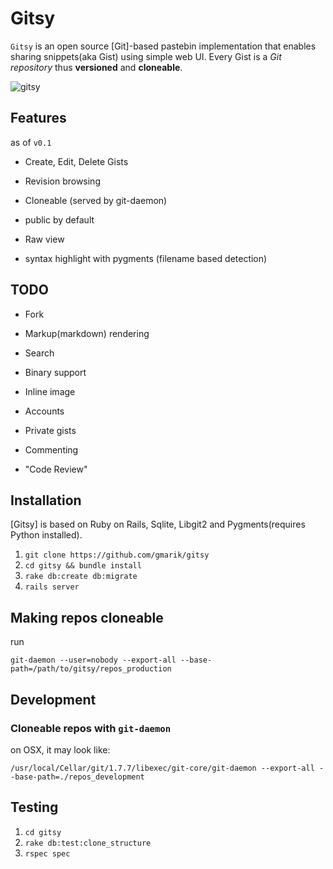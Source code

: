 # Gitsy

`Gitsy` is an open source [Git]-based pastebin implementation that enables sharing snippets(aka Gist) using simple web UI.
Every Gist is a *Git repository* thus **versioned** and **cloneable**.

![gitsy](https://lh6.googleusercontent.com/-0uLEFS1ZVK8/UJ_g9D96qqI/AAAAAAAAHpE/L7rAklsb9Fw/s819/gitsy.png)

## Features

as of `v0.1`

- Create, Edit, Delete Gists
- Revision browsing
- Cloneable (served by git-daemon)
- public by default
- Raw view

- syntax highlight with pygments (filename based detection)

## TODO

- Fork
- Markup(markdown) rendering
- Search
- Binary support
- Inline image

- Accounts
- Private gists
- Commenting
- "Code Review"

## Installation

[Gitsy] is based on Ruby on Rails, Sqlite, Libgit2 and Pygments(requires Python installed).


1. `git clone https://github.com/gmarik/gitsy` 
2. `cd gitsy && bundle install`
3. `rake db:create db:migrate`
4. `rails server`

## Making repos cloneable

run

    git-daemon --user=nobody --export-all --base-path=/path/to/gitsy/repos_production


## Development

### Cloneable repos with `git-daemon`

on OSX, it may look like:

    /usr/local/Cellar/git/1.7.7/libexec/git-core/git-daemon --export-all --base-path=./repos_development


## Testing

1. `cd gitsy`
2. `rake db:test:clone_structure`
3. `rspec spec`
